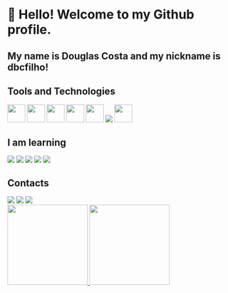 # 👋 Hello! Welcome to my Github profile.
## My name is Douglas Costa and my nickname is dbcfilho!

## Tools and Technologies

<img loading="lazy" src="https://cdn.jsdelivr.net/gh/devicons/devicon/icons/mysql/mysql-original-wordmark.svg" width="40" height="40"/> <img loading="lazy" src="https://cdn.jsdelivr.net/gh/devicons/devicon/icons/html5/html5-original-wordmark.svg" width="40" height="40"/> <img loading="lazy" src="https://cdn.jsdelivr.net/gh/devicons/devicon/icons/css3/css3-original-wordmark.svg" width="40" height="40"/> <img loading="lazy" src="https://cdn.jsdelivr.net/gh/devicons/devicon/icons/python/python-original-wordmark.svg" width="40" height="40"/> <img loading="lazy" src="https://cdn.jsdelivr.net/gh/devicons/devicon/icons/django/django-plain.svg" width="40" height="40"/> <img loading="lazy" src="https://cdn.jsdelivr.net/gh/devicons/devicon/icons/flask/flask-original.svg" /> <img loading="lazy" src="https://cdn.jsdelivr.net/gh/devicons/devicon/icons/linux/linux-original.svg" width="40" height="40"/>

## I am learning

<img src="https://cdn.jsdelivr.net/gh/devicons/devicon/icons/javascript/javascript-original.svg" /> <img src="https://cdn.jsdelivr.net/gh/devicons/devicon/icons/ruby/ruby-original-wordmark.svg" /> <img src="https://cdn.jsdelivr.net/gh/devicons/devicon/icons/go/go-original-wordmark.svg" /> <img src="https://cdn.jsdelivr.net/gh/devicons/devicon/icons/cplusplus/cplusplus-original.svg" /> <img src="https://cdn.jsdelivr.net/gh/devicons/devicon/icons/csharp/csharp-original.svg" />
          
## Contacts

<div>
<a href="https://www.instagram.com/douglasbcosta_/" target="_blank"><img loading="lazy" src="https://img.shields.io/badge/-Instagram-%23E4405F?style=for-the-badge&logo=instagram&logoColor=white" target="_blank"></a>
<a href = "mailto:dbcfilho01@gmail.com"><img loading="lazy" src="https://img.shields.io/badge/Gmail-D14836?style=for-the-badge&logo=gmail&logoColor=white" target="_blank"></a>
<a href="https://www.linkedin.com/in/dbcfilho/" target="_blank"><img loading="lazy" src="https://img.shields.io/badge/-LinkedIn-%230077B5?style=for-the-badge&logo=linkedin&logoColor=white" target="_blank"></a>   
</div>

<div>
<a href="https://github.com/dbcfilho">
<img loading="lazy" height="180em" src="https://github-readme-stats.vercel.app/api/top-langs/?username=seu-usuário-aqui&layout=compact&langs_count=7&theme=dracula"/>
<img loading="lazy" height="180em" src="https://github-readme-stats.vercel.app/api?username=seu-usuário-aqui&show_icons=true&theme=dracula&include_all_commits=true&count_private=true"/>
</div>
          
          
          
          
          
          
          
          
